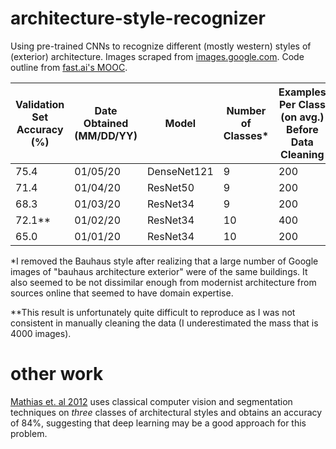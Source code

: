 # architecture-style-recognizer

Using pre-trained CNNs to recognize different (mostly western) styles of (exterior) architecture. Images scraped from [images.google.com](images.google.com). Code outline from [fast.ai's MOOC](https://course.fast.ai/). 

Validation Set Accuracy (%)   | Date Obtained (MM/DD/YY) | Model       | Number of Classes\* | Examples Per Class (on avg.) Before Data Cleaning
|-----------------------------|--------------------------|-------------|---------------------|--------------------------------------------------
| 75.4			      | 01/05/20		 | DenseNet121 | 9	 	     | 200
| 71.4                        | 01/04/20                 | ResNet50    | 9                   | 200
| 68.3                        | 01/03/20                 | ResNet34    | 9                   | 200
| 72.1\*\*                    | 01/02/20                 | ResNet34    | 10	             | 400
| 65.0                        | 01/01/20                 | ResNet34    | 10                  | 200

\*I removed the Bauhaus style after realizing that a large number of Google images of "bauhaus architecture exterior" were of the same buildings. It also seemed to be not dissimilar enough from modernist architecture from sources online that seemed to have domain expertise.

\*\*This result is unfortunately quite difficult to reproduce as I was not consistent in manually cleaning the data (I underestimated the mass that is 4000 images).

# other work

[Mathias et. al 2012](https://www.researchgate.net/publication/273685892_Automatic_architectural_style_recognition) uses classical computer vision and segmentation techniques on _three_ classes of architectural styles and obtains an accuracy of 84%, suggesting that deep learning may be a good approach for this problem.
